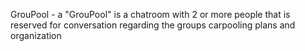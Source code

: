GrouPool - a "GrouPool" is a chatroom with 2 or more people that is reserved for conversation regarding the groups carpooling plans and organization
